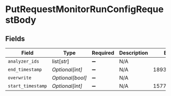 # PutRequestMonitorRunConfigRequestBody


## Fields

| Field              | Type               | Required           | Description        | Example            |
| ------------------ | ------------------ | ------------------ | ------------------ | ------------------ |
| `analyzer_ids`     | list[*str*]        | :heavy_minus_sign: | N/A                |                    |
| `end_timestamp`    | *Optional[int]*    | :heavy_minus_sign: | N/A                | 1893456000000      |
| `overwrite`        | *Optional[bool]*   | :heavy_minus_sign: | N/A                |                    |
| `start_timestamp`  | *Optional[int]*    | :heavy_minus_sign: | N/A                | 1577836800000      |